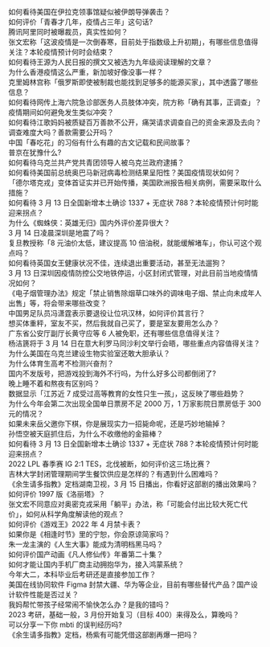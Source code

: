 如何看待美国在伊拉克领事馆疑似被伊朗导弹袭击？  
如何评价「青春才几年，疫情占三年」这句话?  
腾讯阿里同时被曝裁员，真实性如何？  
张文宏称「这波疫情是一次倒春寒，目前处于指数级上升初期」，有哪些信息值得关注？本轮疫情预计何时会结束？  
如何看待王源为人民日报的撰文又被选为九年级阅读理解的文章？  
为什么香港疫情这么严重，新加坡好像没事一样？  
克里姆林宫称「俄罗斯即使被制裁也能找到足够多的能源买家」，其中透露了哪些信息？  
如何看待网传上海六院急诊部医务人员肢体冲突，院方称「确有其事，正调查」？疫情期间如何避免发生类似冲突？  
如何看待江歌妈妈被质疑百万善款不公开，痛哭请求调查自己的资金来源及去向？调查难度大吗？善款需要公开吗？  
中国「春吃花」的习俗有什么有趣的古文记载和民间故事？  
普京在犹豫什么?  
如何看待乌克兰共产党共青团领导人被乌克兰政府逮捕？  
如何看待美国前总统奥巴马新冠病毒检测结果呈阳性？美国疫情现状如何？  
「德尔塔克戎」变体首证实并已开始传播，美国欧洲报告相关病例，需要采取什么措施？  
如何看待 3 月 13 日全国新增本土确诊 1337 + 无症状 788？本轮疫情预计何时能迎来拐点？  
为什么《蜘蛛侠：英雄无归》国内外评价差异很大？  
3 月 14 日凌晨深圳是地震了吗？  
复旦教授称「8 元油价太低，建议提高 10 倍油税，就能缓解堵车」，你认可这个观点吗？  
如何看待英国女王健康状况不佳，连续退出重要活动，甚至无法遛狗？  
3 月 13 日深圳因疫情防控公交地铁停运，小区封闭式管理，对此目前当地疫情情况如何？  
《电子烟管理办法》规定「禁止销售除烟草口味外的调味电子烟、禁止向未成年人出售」等，将会带来哪些改变？  
中国男足队员冯潇霆表示要退役让位巩汉林，如何评价其言行？  
想买体重秤，室友不买，然后我就自己买了，要是室友要用怎么办？  
广东省公安厅副厅长黄守应等 6 人被免职，还有哪些信息值得关注？  
杨洁篪将于 3 月 14 日在意大利罗马同沙利文举行会晤，哪些重点内容值得关注？  
为什么美国在乌克兰建设生物实验室还敢大胆承认？  
为什么体育生高考不检测兴奋剂？  
国内不发版号，把游戏投到海外不行吗，为什么好多公司都倒闭了?  
晚上睡不着和熬夜有区别吗？  
数据显示「江苏近 7 成受过高等教育的女性只生一孩」，这反映了哪些趋势？  
为什么今年会第二次出现全国单日票房不足 2000 万，1 万家影院日票房低于 300 元的情况？  
如果未来岳父邀你下棋，你是展现实力一招毙命呢，还是巧妙地输掉？  
孙悟空被天庭抓住后，为什么不收缴他的金箍棒？  
如何看待 3 月 13 日全国新增本土确诊 1337 + 无症状 788？本轮疫情预计何时能迎来拐点？  
2022 LPL 春季赛 IG 2:1 TES，北伐被断，如何评价这三场比赛？  
吉林大学封闭管理期间学生餐饮供应是怎样的？有遇到什么困难吗？  
《余生请多指教》定档湖南卫视，3 月 15 日播出，你看好这部剧的播出效果吗？  
如何评价 1997 版《洛丽塔》？  
张文宏不同意应对奥密克戎采用「躺平」办法，称「可能会付出比较大死亡代价」，如何从科学角度解读他的观点？  
如何评价《游戏王》2022 年 4 月禁卡表？  
如果你是《相逢时节》里的宁恕，你会原谅简家吗？  
朱一龙主演的《人生大事》能成为清明档黑马吗？  
如何评价国产动画《凡人修仙传》年番第二十集？  
如何才能让国内手机厂商主动拥抱华为，接入鸿蒙系统？  
今年大二，本科毕业后考研还是直接参加工作？  
美国在线协同软件 Figma 封禁大疆、华为等企业，目前有哪些替代产品？国产设计软件性能是否过关？  
我妈帮忙带孩子经常闹不愉快怎么办？是我的错吗？  
2023 考研，基础一般，3 月份开始复习（目标 400）来得及么，算晚吗？  
可以分享一下你 mbti 的误判经历吗?  
《余生请多指教》定档，杨紫有可能凭借这部剧再爆一把吗？  
